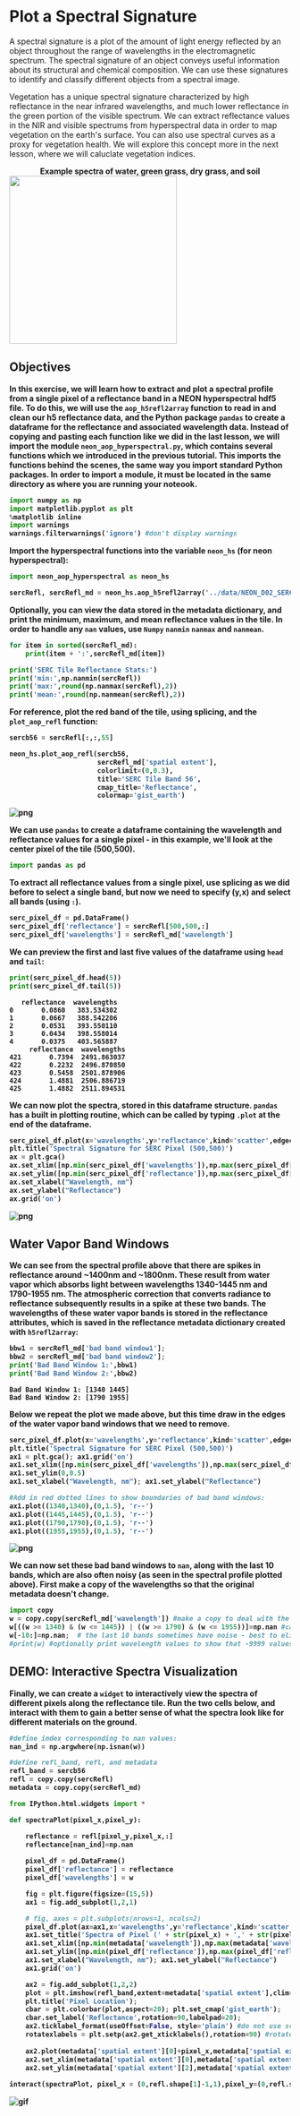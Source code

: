
# Plot a Spectral Signature

A spectral signature is a plot of the amount of light energy reflected by an object throughout the range of wavelengths in the electromagnetic spectrum. The spectral signature of an object conveys useful information about its structural and chemical composition. We can use these signatures to identify and classify different objects from a spectral image. 

Vegetation has a unique spectral signature characterized by high reflectance in the near infrared wavelengths, and much lower reflectance in the green portion of the visible spectrum. We can extract reflectance values in the NIR and visible spectrums from hyperspectral data in order to map vegetation on the earth's surface. You can also use spectral curves as a proxy for vegetation health. We will explore this concept more in the next lesson, where we will caluclate vegetation indices.  
<p><center><strong>Example spectra of water, green grass, dry grass, and soil<strong></center>
<img src="../notebook/reflectance_curves.png" style="width: 300px;"/>
<p>

## Objectives

In this exercise, we will learn how to extract and plot a spectral profile from a single pixel of a reflectance band in a NEON hyperspectral hdf5 file. To do this, we will use the `aop_h5refl2array` function to read in and clean our h5 reflectance data, and the Python package `pandas` to create a dataframe for the reflectance and associated wavelength data. Instead of copying and pasting each function like we did in the last lesson, we will import the module `neon_aop_hyperspectral.py`, which contains several functions which we introduced in the previous tutorial. This imports the functions behind the scenes, the same way you import standard Python packages. In order to import a module, it must be located in the same directory as where you are running your noteook. 


```python
import numpy as np
import matplotlib.pyplot as plt
%matplotlib inline 
import warnings
warnings.filterwarnings('ignore') #don't display warnings
```

Import the hyperspectral functions into the variable `neon_hs` (for neon hyperspectral):


```python
import neon_aop_hyperspectral as neon_hs
```


```python
sercRefl, sercRefl_md = neon_hs.aop_h5refl2array('../data/NEON_D02_SERC_DP3_368000_4306000_reflectance.h5')
```

Optionally, you can view the data stored in the metadata dictionary, and print the minimum, maximum, and mean reflectance values in the tile. In order to handle any `nan` values, use `Numpy` `nanmin` `nanmax` and `nanmean`. 

```python
for item in sorted(sercRefl_md):
    print(item + ':',sercRefl_md[item])

print('SERC Tile Reflectance Stats:')
print('min:',np.nanmin(sercRefl))
print('max:',round(np.nanmax(sercRefl),2))
print('mean:',round(np.nanmean(sercRefl),2))
```

For reference, plot the red band of the tile, using splicing, and the `plot_aop_refl` function:


```python
sercb56 = sercRefl[:,:,55]

neon_hs.plot_aop_refl(sercb56,
                      sercRefl_md['spatial extent'],
                      colorlimit=(0,0.3),
                      title='SERC Tile Band 56',
                      cmap_title='Reflectance',
                      colormap='gist_earth')
```


![png](output_7_0.png)


We can use `pandas` to create a dataframe containing the wavelength and reflectance values for a single pixel - in this example, we'll look at the center pixel of the tile (500,500). 


```python
import pandas as pd
```

To extract all reflectance values from a single pixel, use splicing as we did before to select a single band, but now we need to specify (y,x) and select all bands (using `:`).


```python
serc_pixel_df = pd.DataFrame()
serc_pixel_df['reflectance'] = sercRefl[500,500,:]
serc_pixel_df['wavelengths'] = sercRefl_md['wavelength']
```

We can preview the first and last five values of the dataframe using `head` and `tail`:


```python
print(serc_pixel_df.head(5))
print(serc_pixel_df.tail(5))
```

       reflectance  wavelengths
    0       0.0860   383.534302
    1       0.0667   388.542206
    2       0.0531   393.550110
    3       0.0434   398.558014
    4       0.0375   403.565887
         reflectance  wavelengths
    421       0.7394  2491.863037
    422       0.2232  2496.870850
    423       0.5458  2501.878906
    424       1.4881  2506.886719
    425       1.4882  2511.894531
    

We can now plot the spectra, stored in this dataframe structure. `pandas` has a built in plotting routine, which can be called by typing `.plot` at the end of the dataframe. 


```python
serc_pixel_df.plot(x='wavelengths',y='reflectance',kind='scatter',edgecolor='none')
plt.title('Spectral Signature for SERC Pixel (500,500)')
ax = plt.gca() 
ax.set_xlim([np.min(serc_pixel_df['wavelengths']),np.max(serc_pixel_df['wavelengths'])])
ax.set_ylim([np.min(serc_pixel_df['reflectance']),np.max(serc_pixel_df['reflectance'])])
ax.set_xlabel("Wavelength, nm")
ax.set_ylabel("Reflectance")
ax.grid('on')
```


![png](output_15_0.png)


##  Water Vapor Band Windows 
We can see from the spectral profile above that there are spikes in reflectance around ~1400nm and ~1800nm. These result from water vapor which absorbs light between wavelengths 1340-1445 nm and 1790-1955 nm. The atmospheric correction that converts radiance to reflectance subsequently results in a spike at these two bands. The wavelengths of these water vapor bands is stored in the reflectance attributes, which is saved in the reflectance metadata dictionary created with `h5refl2array`: 


```python
bbw1 = sercRefl_md['bad band window1']; 
bbw2 = sercRefl_md['bad band window2']; 
print('Bad Band Window 1:',bbw1)
print('Bad Band Window 2:',bbw2)
```

    Bad Band Window 1: [1340 1445]
    Bad Band Window 2: [1790 1955]
    

Below we repeat the plot we made above, but this time draw in the edges of the water vapor band windows that we need to remove. 


```python
serc_pixel_df.plot(x='wavelengths',y='reflectance',kind='scatter',edgecolor='none');
plt.title('Spectral Signature for SERC Pixel (500,500)')
ax1 = plt.gca(); ax1.grid('on')
ax1.set_xlim([np.min(serc_pixel_df['wavelengths']),np.max(serc_pixel_df['wavelengths'])]); 
ax1.set_ylim(0,0.5)
ax1.set_xlabel("Wavelength, nm"); ax1.set_ylabel("Reflectance")

#Add in red dotted lines to show boundaries of bad band windows:
ax1.plot((1340,1340),(0,1.5), 'r--')
ax1.plot((1445,1445),(0,1.5), 'r--')
ax1.plot((1790,1790),(0,1.5), 'r--')
ax1.plot((1955,1955),(0,1.5), 'r--')
```

![png](output_19_1.png)


We can now set these bad band windows to `nan`, along with the last 10 bands, which are also often noisy (as seen in the spectral profile plotted above). First make a copy of the wavelengths so that the original metadata doesn't change.


```python
import copy
w = copy.copy(sercRefl_md['wavelength']) #make a copy to deal with the mutable data type
w[((w >= 1340) & (w <= 1445)) | ((w >= 1790) & (w <= 1955))]=np.nan #can also use bbw1[0] or bbw1[1] to avoid hard-coding in
w[-10:]=np.nan;  # the last 10 bands sometimes have noise - best to eliminate
#print(w) #optionally print wavelength values to show that -9999 values are replaced with nan
```

## DEMO: Interactive Spectra Visualization

Finally, we can create a `widget` to interactively view the spectra of different pixels along the reflectance tile. Run the two cells below, and interact with them to gain a better sense of what the spectra look like for different materials on the ground. 


```python
#define index corresponding to nan values:
nan_ind = np.argwhere(np.isnan(w))

#define refl_band, refl, and metadata 
refl_band = sercb56
refl = copy.copy(sercRefl)
metadata = copy.copy(sercRefl_md)
```


```python
from IPython.html.widgets import *

def spectraPlot(pixel_x,pixel_y):

    reflectance = refl[pixel_y,pixel_x,:]
    reflectance[nan_ind]=np.nan
    
    pixel_df = pd.DataFrame()
    pixel_df['reflectance'] = reflectance
    pixel_df['wavelengths'] = w

    fig = plt.figure(figsize=(15,5))
    ax1 = fig.add_subplot(1,2,1)

    # fig, axes = plt.subplots(nrows=1, ncols=2)
    pixel_df.plot(ax=ax1,x='wavelengths',y='reflectance',kind='scatter',edgecolor='none');
    ax1.set_title('Spectra of Pixel (' + str(pixel_x) + ',' + str(pixel_y) + ')')
    ax1.set_xlim([np.min(metadata['wavelength']),np.max(metadata['wavelength'])]); 
    ax1.set_ylim([np.min(pixel_df['reflectance']),np.max(pixel_df['reflectance']*1.1)])
    ax1.set_xlabel("Wavelength, nm"); ax1.set_ylabel("Reflectance")
    ax1.grid('on')

    ax2 = fig.add_subplot(1,2,2)
    plot = plt.imshow(refl_band,extent=metadata['spatial extent'],clim=(0,0.1)); 
    plt.title('Pixel Location'); 
    cbar = plt.colorbar(plot,aspect=20); plt.set_cmap('gist_earth'); 
    cbar.set_label('Reflectance',rotation=90,labelpad=20); 
    ax2.ticklabel_format(useOffset=False, style='plain') #do not use scientific notation 
    rotatexlabels = plt.setp(ax2.get_xticklabels(),rotation=90) #rotate x tick labels 90 degrees
    
    ax2.plot(metadata['spatial extent'][0]+pixel_x,metadata['spatial extent'][3]-pixel_y,'s',markersize=5,color='red')
    ax2.set_xlim(metadata['spatial extent'][0],metadata['spatial extent'][1])
    ax2.set_ylim(metadata['spatial extent'][2],metadata['spatial extent'][3])
    
interact(spectraPlot, pixel_x = (0,refl.shape[1]-1,1),pixel_y=(0,refl.shape[0]-1,1))
```

![gif](spectra_widget.gif)
